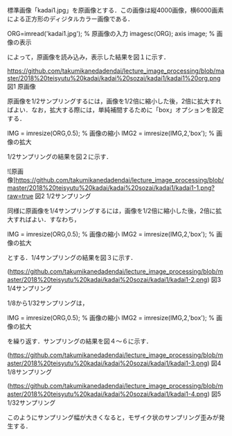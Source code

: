 標準画像「kadai1.jpg」を原画像とする．この画像は縦4000画像，横6000画素による正方形のディジタルカラー画像である．

ORG=imread('kadai1.jpg'); % 原画像の入力
imagesc(ORG); axis image; % 画像の表示

によって，原画像を読み込み，表示した結果を図１に示す．


https://github.com/takumikanedadendai/lecture_image_processing/blob/master/2018%20teisyutu%20kadai/kadai%20sozai/kadai1/kadai1%20org.png
図1 原画像

原画像を1/2サンプリングするには，画像を1/2倍に縮小した後，2倍に拡大すればよい．なお，拡大する際には，単純補間するために「box」オプションを設定する．

IMG = imresize(ORG,0.5); % 画像の縮小
IMG2 = imresize(IMG,2,'box'); % 画像の拡大

1/2サンプリングの結果を図２に示す．


![原画像]https://github.com/takumikanedadendai/lecture_image_processing/blob/master/2018%20teisyutu%20kadai/kadai%20sozai/kadai1/kadai1-1.png?raw=true
図2 1/2サンプリング

同様に原画像を1/4サンプリングするには，画像を1/2倍に縮小した後，2倍に拡大すればよい．すなわち，

IMG = imresize(ORG,0.5); % 画像の縮小
IMG2 = imresize(IMG,2,'box'); % 画像の拡大

とする．1/4サンプリングの結果を図３に示す．


(https://github.com/takumikanedadendai/lecture_image_processing/blob/master/2018%20teisyutu%20kadai/kadai%20sozai/kadai1/kadai1-2.png)
図3 1/4サンプリング

1/8から1/32サンプリングは，

IMG = imresize(ORG,0.5); % 画像の縮小
IMG2 = imresize(IMG,2,'box'); % 画像の拡大

を繰り返す．サンプリングの結果を図４〜６に示す．


(https://github.com/takumikanedadendai/lecture_image_processing/blob/master/2018%20teisyutu%20kadai/kadai%20sozai/kadai1/kadai1-3.png)
図4 1/8サンプリング


(https://github.com/takumikanedadendai/lecture_image_processing/blob/master/2018%20teisyutu%20kadai/kadai%20sozai/kadai1/kadai1-4.png)
図5 1/32サンプリング

このようにサンプリング幅が大きくなると，モザイク状のサンプリング歪みが発生する．


